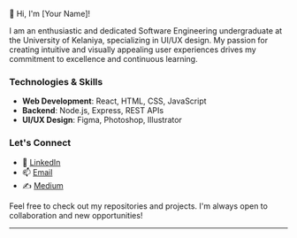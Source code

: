 👋 Hi, I'm [Your Name]!

I am an enthusiastic and dedicated Software Engineering undergraduate at the University of Kelaniya, specializing in UI/UX design. My passion for creating intuitive and visually appealing user experiences drives my commitment to excellence and continuous learning.

### Technologies & Skills

- **Web Development**: React, HTML, CSS, JavaScript
- **Backend**: Node.js, Express, REST APIs
- **UI/UX Design**: Figma, Photoshop, Illustrator

### Let's Connect

- 💼 [LinkedIn](www.linkedin.com/in/uvini-ranasinghe)
- 📫 [Email](uviniranasinghe21@gmail.com)
- ✍️ [Medium](https://medium.com/@uviniranasinghe21)

Feel free to check out my repositories and projects. I'm always open to collaboration and new opportunities!

---

